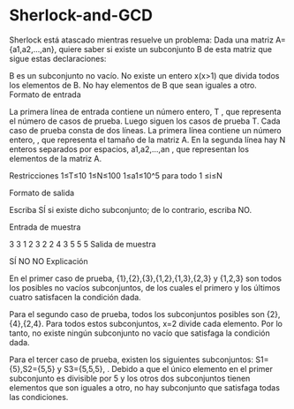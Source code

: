 # Sherlock-and-GCD

Sherlock está atascado mientras resuelve un problema: Dada una matriz A={a1,a2,...,an}, quiere saber si existe un subconjunto B de esta matriz que sigue estas declaraciones:

B es un subconjunto no vacío. No existe un entero x(x>1) que divida todos los elementos de B. No hay elementos de B que sean iguales a otro. Formato de entrada

La primera línea de entrada contiene un número entero, T , que representa el número de casos de prueba. Luego siguen los casos de prueba T. Cada caso de prueba consta de dos líneas. La primera línea contiene un número entero, , que representa el tamaño de la matriz A. En la segunda línea hay N enteros separados por espacios, a1,a2,...,an , que representan los elementos de la matriz A.

Restricciones 1≤T≤10 1≤N≤100 1≤a1≤10^5 para todo 1 ≤i≤N

Formato de salida

Escriba SÍ si existe dicho subconjunto; de lo contrario, escriba NO.

Entrada de muestra

3 3 1 2 3 2 2 4 3 5 5 5 Salida de muestra

SÍ NO NO Explicación

En el primer caso de prueba, {1},{2},{3},{1,2},{1,3},{2,3} y {1,2,3} son todos los posibles no vacíos subconjuntos, de los cuales el primero y los últimos cuatro satisfacen la condición dada.

Para el segundo caso de prueba, todos los subconjuntos posibles son {2},{4},{2,4}. Para todos estos subconjuntos, x=2 divide cada elemento. Por lo tanto, no existe ningún subconjunto no vacío que satisfaga la condición dada.

Para el tercer caso de prueba, existen los siguientes subconjuntos: S1={5},S2={5,5} y S3={5,5,5}, . Debido a que el único elemento en el primer subconjunto es divisible por 5 y los otros dos subconjuntos tienen elementos que son iguales a otro, no hay subconjunto que satisfaga todas las condiciones.
